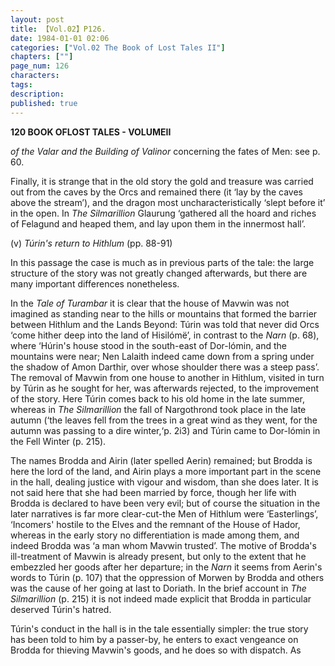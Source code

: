 ```yaml
---
layout: post
title: 【Vol.02】P126.
date: 1984-01-01 02:06
categories: ["Vol.02 The Book of Lost Tales II"]
chapters: [""]
page_num: 126
characters: 
tags: 
description: 
published: true
---
```


<p style="text-indent: 0;">
<B>120 BOOK OFLOST TALES - VOLUMEII</B>
</p>

<I>of the Valar and the Building of Valinor</I> concerning the fates of Men: see p. 60.

Finally, it is strange that in the old story the gold and treasure was carried out from the caves by the Orcs and remained there (it ‘lay by the caves above the stream’), and the dragon most uncharacteristically ‘slept before it’ in the open. In <I>The Silmarillion</I> Glaurung ‘gathered all the hoard and riches of Felagund and heaped them, and lay upon them in the innermost hall’.

(v) <I>Túrin's return to Hithlum</I> (pp. 88-91)

In this passage the case is much as in previous parts of the tale: the large structure of the story was not greatly changed afterwards, but there are many important differences nonetheless.

In the <I>Tale of Turambar</I> it is clear that the house of Mavwin was not imagined as standing near to the hills or mountains that formed the barrier between Hithlum and the Lands Beyond: Túrin was told that never did Orcs ‘come hither deep into the land of Hisilómë’, in contrast to the <I>Narn</I> (p. 68), where ‘Húrin's house stood in the south-east of Dor-lómin, and the mountains were near; Nen Lalaith indeed came down from a spring under the shadow of Amon Darthir, over whose shoulder there was a steep pass’. The removal of Mavwin from one house to another in Hithlum, visited in turn by Túrin as he sought for her, was afterwards rejected, to the improvement of the story. Here Túrin comes back to his old home in the late summer, whereas in <I>The Silmarillion</I> the fall of Nargothrond took place in the late autumn (‘the leaves fell from the trees in a great wind as they went, for the autumn was passing to a dire winter,‘p. 2i3) and Túrin came to Dor-lómin in the Fell Winter (p. 215).

The names Brodda and Airin (later spelled Aerin) remained; but Brodda is here the lord of the land, and Airin plays a more important part in the scene in the hall, dealing justice with vigour and wisdom, than she does later. It is not said here that she had been married by force, though her life with Brodda is declared to have been very evil; but of course the situation in the later narratives is far more clear-cut-the Men of Hithlum were ‘Easterlings’, ‘Incomers' hostile to the Elves and the remnant of the House of Hador, whereas in the early story no differentiation is made among them, and indeed Brodda was ‘a man whom Mavwin trusted’. The motive of Brodda's ill-treatment of Mavwin is already present, but only to the extent that he embezzled her goods after her departure; in the <I>Narn</I> it seems from Aerin's words to Túrin (p. 107) that the oppression of Morwen by Brodda and others was the cause of her going at last to Doriath. In the brief account in <I>The Silmarillion</I> (p. 215) it is not indeed made explicit that Brodda in particular deserved Túrin's hatred.

Túrin's conduct in the hall is in the tale essentially simpler: the true story has been told to him by a passer-by, he enters to exact vengeance on Brodda for thieving Mavwin's goods, and he does so with dispatch. As

